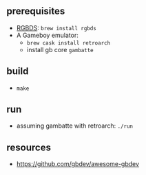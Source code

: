 ## prerequisites

- [RGBDS](https://github.com/rednex/rgbds): `brew install rgbds`
- A Gameboy emulator:
  - `brew cask install retroarch`
  - install gb core `gambatte`

## build
- `make`

## run
- assuming gambatte with retroarch: `./run`

## resources
- https://github.com/gbdev/awesome-gbdev
